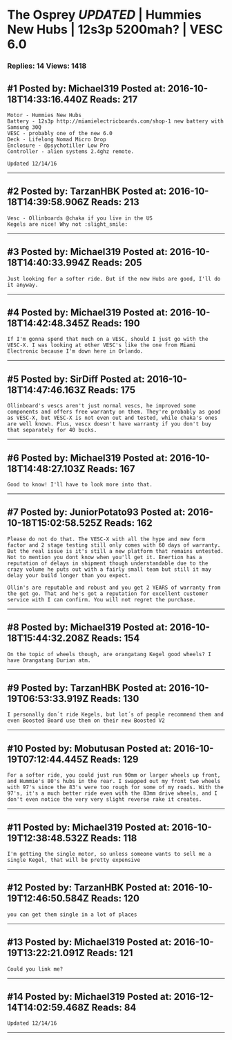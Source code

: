 # The Osprey *UPDATED* &#124; Hummies New Hubs &#124; 12s3p 5200mah? &#124; VESC 6.0

### Replies: 14 Views: 1418

## \#1 Posted by: Michael319 Posted at: 2016-10-18T14:33:16.440Z Reads: 217

```
Motor - Hummies New Hubs
Battery - 12s3p http://miamielectricboards.com/shop-1 new battery with Samsung 30Q
VESC - probably one of the new 6.0
Deck - Lifelong Nomad Micro Drop
Enclosure - @psychotiller Low Pro
Controller - alien systems 2.4ghz remote. 

Updated 12/14/16
```

---
## \#2 Posted by: TarzanHBK Posted at: 2016-10-18T14:39:58.906Z Reads: 213

```
Vesc - Ollinboards @chaka if you live in the US
Kegels are nice! Why not :slight_smile:
```

---
## \#3 Posted by: Michael319 Posted at: 2016-10-18T14:40:33.994Z Reads: 205

```
Just looking for a softer ride. But if the new Hubs are good, I'll do it anyway.
```

---
## \#4 Posted by: Michael319 Posted at: 2016-10-18T14:42:48.345Z Reads: 190

```
If I'm gonna spend that much on a VESC, should I just go with the VESC-X. I was looking at other VESC's like the one from Miami Electronic because I'm down here in Orlando.
```

---
## \#5 Posted by: SirDiff Posted at: 2016-10-18T14:47:46.163Z Reads: 175

```
Ollinboard's vescs aren't just normal vescs, he improved some components and offers free warranty on them. They're probably as good as VESC-X, but VESC-X is not even out and tested, while chaka's ones are well known. Plus, vescx doesn't have warranty if you don't buy that separately for 40 bucks.
```

---
## \#6 Posted by: Michael319 Posted at: 2016-10-18T14:48:27.103Z Reads: 167

```
Good to know! I'll have to look more into that.
```

---
## \#7 Posted by: JuniorPotato93 Posted at: 2016-10-18T15:02:58.525Z Reads: 162

```
Please do not do that. The VESC-X with all the hype and new form factor and 2 stage testing still only comes with 60 days of warranty. But the real issue is it's still a new platform that remains untested. Not to mention you dont know when you'll get it. Enertion has a reputation of delays in shipment though understandable due to the crazy volume he puts out with a fairly small team but still it may delay your build longer than you expect. 

Ollin's are reputable and robust and you get 2 YEARS of warranty from the get go. That and he's got a reputation for excellent customer service with I can confirm. You will not regret the purchase.
```

---
## \#8 Posted by: Michael319 Posted at: 2016-10-18T15:44:32.208Z Reads: 154

```
On the topic of wheels though, are orangatang Kegel good wheels? I have Orangatang Durian atm.
```

---
## \#9 Posted by: TarzanHBK Posted at: 2016-10-19T06:53:33.919Z Reads: 130

```
I personally don´t ride Kegels, but lot´s of people recommend them and even Boosted Board use them on their new Boosted V2
```

---
## \#10 Posted by: Mobutusan Posted at: 2016-10-19T07:12:44.445Z Reads: 129

```
For a softer ride, you could just run 90mm or larger wheels up front, and Hummie's 80's hubs in the rear. I swapped out my front two wheels with 97's since the 83's were too rough for some of my roads. With the 97's, it's a much better ride even with the 83mm drive wheels, and I don't even notice the very very slight reverse rake it creates.
```

---
## \#11 Posted by: Michael319 Posted at: 2016-10-19T12:38:48.532Z Reads: 118

```
I'm getting the single motor, so unless someone wants to sell me a single Kegel, that will be pretty expensive
```

---
## \#12 Posted by: TarzanHBK Posted at: 2016-10-19T12:46:50.584Z Reads: 120

```
you can get them single in a lot of places
```

---
## \#13 Posted by: Michael319 Posted at: 2016-10-19T13:22:21.091Z Reads: 121

```
Could you link me?
```

---
## \#14 Posted by: Michael319 Posted at: 2016-12-14T14:02:59.468Z Reads: 84

```
Updated 12/14/16
```

---
